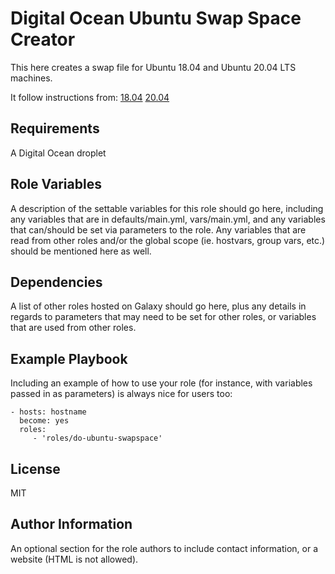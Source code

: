 Digital Ocean Ubuntu Swap Space Creator
=======================================

This here creates a swap file for Ubuntu 18.04 and Ubuntu 20.04 LTS machines.

It follow instructions from: 
 [18.04](https://www.digitalocean.com/community/tutorials/how-to-add-swap-space-on-ubuntu-18-04)
 [20.04](https://www.digitalocean.com/community/tutorials/how-to-add-swap-space-on-ubuntu-20-04)

Requirements
------------

A Digital Ocean droplet


Role Variables
--------------

A description of the settable variables for this role should go here, including any variables that are in defaults/main.yml, vars/main.yml, and any variables that can/should be set via parameters to the role. Any variables that are read from other roles and/or the global scope (ie. hostvars, group vars, etc.) should be mentioned here as well.

Dependencies
------------

A list of other roles hosted on Galaxy should go here, plus any details in regards to parameters that may need to be set for other roles, or variables that are used from other roles.

Example Playbook
----------------

Including an example of how to use your role (for instance, with variables passed in as parameters) is always nice for users too:

    - hosts: hostname
      become: yes
      roles:
         - 'roles/do-ubuntu-swapspace'

License
-------

MIT

Author Information
------------------

An optional section for the role authors to include contact information, or a website (HTML is not allowed).
